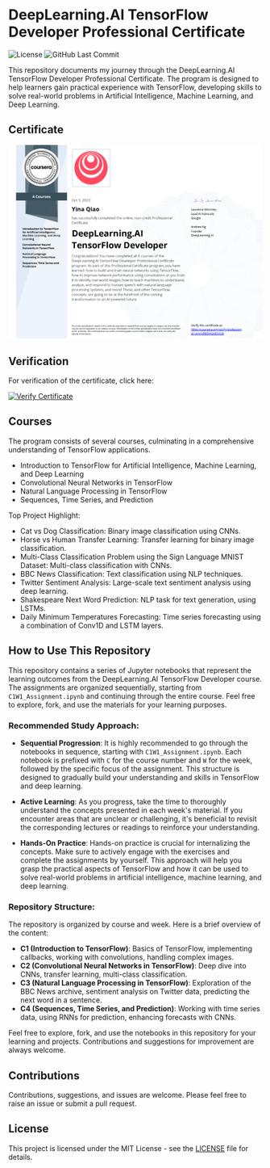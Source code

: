 # DeepLearning.AI TensorFlow Developer Professional Certificate

![License](https://img.shields.io/crates/l/rustc-serialize?style=flat-square)
![GitHub Last Commit](https://img.shields.io/github/last-commit/yinaS1234/AI-TensorFlow-Developer-Certification?style=flat-square)

This repository documents my journey through the DeepLearning.AI TensorFlow Developer Professional Certificate. The program is designed to help learners gain practical experience with TensorFlow, developing skills to solve real-world problems in Artificial Intelligence, Machine Learning, and Deep Learning.

## Certificate

![DeepLearning.AI TensorFlow Developer Professional Certificate](https://github.com/yinaS1234/AI-TensorFlow-Developer-Certification/blob/main/TensorFlow%20Certificate.png)

## Verification

For verification of the certificate, click here:

[![Verify Certificate](https://img.shields.io/badge/Verify-Certificate-blue.svg)](https://www.coursera.org/account/accomplishments/professional-cert/U8BDHGAESVU6)

## Courses

The program consists of several courses, culminating in a comprehensive understanding of TensorFlow applications.

- Introduction to TensorFlow for Artificial Intelligence, Machine Learning, and Deep Learning
- Convolutional Neural Networks in TensorFlow
- Natural Language Processing in TensorFlow
- Sequences, Time Series, and Prediction

Top Project Highlight: 

- Cat vs Dog Classification: Binary image classification using CNNs.
- Horse vs Human Transfer Learning: Transfer learning for binary image classification.
- Multi-Class Classification Problem using the Sign Language MNIST Dataset: Multi-class classification with CNNs.
- BBC News Classification: Text classification using NLP techniques.
- Twitter Sentiment Analysis: Large-scale text sentiment analysis using deep learning.
- Shakespeare Next Word Prediction: NLP task for text generation, using LSTMs.
- Daily Minimum Temperatures Forecasting: Time series forecasting using a combination of Conv1D and LSTM layers.



## How to Use This Repository

This repository contains a series of Jupyter notebooks that represent the learning outcomes from the DeepLearning.AI TensorFlow Developer course. The assignments are organized sequentially, starting from `C1W1_Assignment.ipynb` and continuing through the entire course.  Feel free to explore, fork, and use the materials for your learning purposes.


### Recommended Study Approach:

- **Sequential Progression**: It is highly recommended to go through the notebooks in sequence, starting with `C1W1_Assignment.ipynb`. Each notebook is prefixed with `C` for the course number and `W` for the week, followed by the specific focus of the assignment. This structure is designed to gradually build your understanding and skills in TensorFlow and deep learning.

- **Active Learning**: As you progress, take the time to thoroughly understand the concepts presented in each week's material. If you encounter areas that are unclear or challenging, it's beneficial to revisit the corresponding lectures or readings to reinforce your understanding.

- **Hands-On Practice**: Hands-on practice is crucial for internalizing the concepts. Make sure to actively engage with the exercises and complete the assignments by yourself. This approach will help you grasp the practical aspects of TensorFlow and how it can be used to solve real-world problems in artificial intelligence, machine learning, and deep learning.

### Repository Structure:

The repository is organized by course and week. Here is a brief overview of the content:

- **C1 (Introduction to TensorFlow)**: Basics of TensorFlow, implementing callbacks, working with convolutions, handling complex images.
- **C2 (Convolutional Neural Networks in TensorFlow)**: Deep dive into CNNs, transfer learning, multi-class classification.
- **C3 (Natural Language Processing in TensorFlow)**: Exploration of the BBC News archive, sentiment analysis on Twitter data, predicting the next word in a sentence.
- **C4 (Sequences, Time Series, and Prediction)**: Working with time series data, using RNNs for prediction, enhancing forecasts with CNNs.







Feel free to explore, fork, and use the notebooks in this repository for your learning and projects. Contributions and suggestions for improvement are always welcome.


## Contributions

Contributions, suggestions, and issues are welcome. Please feel free to raise an issue or submit a pull request.

## License

This project is licensed under the MIT License - see the [LICENSE](LICENSE) file for details.
